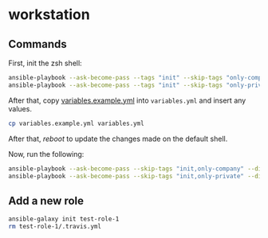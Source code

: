 # workstation

## Commands

First, init the zsh shell:
```bash
ansible-playbook --ask-become-pass --tags "init" --skip-tags "only-company" --diff setup.yml # For private notebook
ansible-playbook --ask-become-pass --tags "init" --skip-tags "only-private" --diff setup.yml # For company notebook
```

After that, copy [variables.example.yml](variables.example.yml) into `variables.yml` and insert any values.
```bash
cp variables.example.yml variables.yml
```

After that, *reboot* to update the changes made on the default shell.

Now, run the following:
```bash
ansible-playbook --ask-become-pass --skip-tags "init,only-company" --diff setup.yml # For private notebook
ansible-playbook --ask-become-pass --skip-tags "init,only-private" --diff setup.yml # For company notebook
```

## Add a new role

```bash
ansible-galaxy init test-role-1
rm test-role-1/.travis.yml
```
